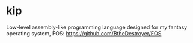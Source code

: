 # kip

Low-level assembly-like programming language designed for my fantasy operating system, FOS: https://github.com/BtheDestroyer/FOS
